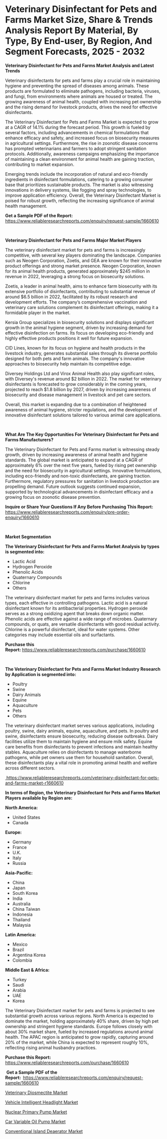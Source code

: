 <p><h1>Veterinary Disinfectant for Pets and Farms Market Size, Share & Trends Analysis Report By Material, By Type, By End-user, By Region, And Segment Forecasts, 2025 - 2032</h1></p><p><strong>Veterinary Disinfectant for Pets and Farms Market Analysis and Latest Trends</strong></p>
<p><p>Veterinary disinfectants for pets and farms play a crucial role in maintaining hygiene and preventing the spread of diseases among animals. These products are formulated to eliminate pathogens, including bacteria, viruses, and fungi, from environments where animals are housed or treated. The growing awareness of animal health, coupled with increasing pet ownership and the rising demand for livestock products, drives the need for effective disinfectants.</p><p>The Veterinary Disinfectant for Pets and Farms Market is expected to grow at a CAGR of 14.1% during the forecast period. This growth is fueled by several factors, including advancements in chemical formulations that enhance efficacy and safety, and increased focus on biosecurity measures in agricultural settings. Furthermore, the rise in zoonotic disease concerns has prompted veterinarians and farmers to adopt stringent sanitation protocols. Additionally, awareness campaigns emphasizing the importance of maintaining a clean environment for animal health are gaining traction, contributing to market expansion.</p><p>Emerging trends include the incorporation of natural and eco-friendly ingredients in disinfectant formulations, catering to a growing consumer base that prioritizes sustainable products. The market is also witnessing innovations in delivery systems, like fogging and spray technologies, to improve application efficiency. Overall, the Veterinary Disinfectant Market is poised for robust growth, reflecting the increasing significance of animal health management.</p></p>
<p><strong>Get a Sample PDF of the Report:&nbsp;</strong> <a href="https://www.reliableresearchreports.com/enquiry/request-sample/1660610?utm_campaign=8&utm_medium=2&utm_source=Github&utm_content=ia&utm_term=17012025&utm_id=veterinary-disinfectant-for-pets-and-farms">https://www.reliableresearchreports.com/enquiry/request-sample/1660610</a></p>
<p>&nbsp;</p>
<p><strong>Veterinary Disinfectant for Pets and Farms Major Market Players</strong></p>
<p><p>The veterinary disinfectant market for pets and farms is increasingly competitive, with several key players dominating the landscape. Companies such as Neogen Corporation, Zoetis, and GEA are known for their innovative product offerings and strong market presence. Neogen Corporation, known for its animal health products, generated approximately $245 million in revenue in 2022, leveraging a strong focus on biosecurity solutions.</p><p>Zoetis, a leader in animal health, aims to enhance farm biosecurity with its extensive portfolio of disinfectants, contributing to substantial revenue of around $6.5 billion in 2022, facilitated by its robust research and development efforts. The company’s comprehensive vaccination and veterinary care solutions complement its disinfectant offerings, making it a formidable player in the market.</p><p>Kersia Group specializes in biosecurity solutions and displays significant growth in the animal hygiene segment, driven by increasing demand for effective disinfection on farms. Its focus on developing eco-friendly and highly effective products positions it well for future expansion.</p><p>CID Lines, known for its focus on hygiene and health products in the livestock industry, generates substantial sales through its diverse portfolio designed for both pets and farm animals. The company's innovative approaches to biosecurity help maintain its competitive edge.</p><p>Diversey Holdings Ltd and Virox Animal Health also play significant roles, with Diversey's revenue around $2 billion in 2022. The market for veterinary disinfectants is forecasted to grow considerably in the coming years, projected to reach $1.8 billion by 2027, driven by increasing awareness of biosecurity and disease management in livestock and pet care sectors.</p><p>Overall, this market is expanding due to a combination of heightened awareness of animal hygiene, stricter regulations, and the development of innovative disinfectant solutions tailored to various animal care applications.</p></p>
<p>&nbsp;</p>
<p><strong>What Are The Key Opportunities For Veterinary Disinfectant for Pets and Farms Manufacturers?</strong></p>
<p><p>The Veterinary Disinfectant for Pets and Farms market is witnessing steady growth, driven by increasing awareness of animal health and hygiene standards. The global market is anticipated to expand at a CAGR of approximately 6% over the next five years, fueled by rising pet ownership and the need for biosecurity in agricultural settings. Innovative formulations, including eco-friendly and non-toxic disinfectants, are gaining traction. Furthermore, regulatory pressures for sanitation in livestock production are propelling demand. Future outlook suggests continued expansion, supported by technological advancements in disinfectant efficacy and a growing focus on zoonotic disease prevention.</p></p>
<p><strong>Inquire or Share Your Questions If Any Before Purchasing This Report:</strong> <a href="https://www.reliableresearchreports.com/enquiry/pre-order-enquiry/1660610?utm_campaign=8&utm_medium=2&utm_source=Github&utm_content=ia&utm_term=17012025&utm_id=veterinary-disinfectant-for-pets-and-farms">https://www.reliableresearchreports.com/enquiry/pre-order-enquiry/1660610</a></p>
<p>&nbsp;</p>
<p><strong>Market Segmentation</strong></p>
<p><strong>The Veterinary Disinfectant for Pets and Farms Market Analysis by types is segmented into:</strong></p>
<p><ul><li>Lactic Acid</li><li>Hydrogen Peroxide</li><li>Phenolic Acids</li><li>Quaternary Compounds</li><li>Chlorine</li><li>Others</li></ul></p>
<p><p>The veterinary disinfectant market for pets and farms includes various types, each effective in controlling pathogens. Lactic acid is a natural disinfectant known for its antibacterial properties. Hydrogen peroxide serves as a strong oxidizing agent that breaks down organic matter. Phenolic acids are effective against a wide range of microbes. Quaternary compounds, or quats, are versatile disinfectants with good residual activity. Chlorine is a powerful disinfectant, ideal for water systems. Other categories may include essential oils and surfactants.</p></p>
<p><strong>Purchase this Report:&nbsp;</strong><a href="https://www.reliableresearchreports.com/purchase/1660610?utm_campaign=8&utm_medium=2&utm_source=Github&utm_content=ia&utm_term=17012025&utm_id=veterinary-disinfectant-for-pets-and-farms">https://www.reliableresearchreports.com/purchase/1660610</a></p>
<p>&nbsp;</p>
<p><strong>The Veterinary Disinfectant for Pets and Farms Market Industry Research by Application is segmented into:</strong></p>
<p><ul><li>Poultry</li><li>Swine</li><li>Dairy Animals</li><li>Equine</li><li>Aquaculture</li><li>Pets</li><li>Others</li></ul></p>
<p><p>The veterinary disinfectant market serves various applications, including poultry, swine, dairy animals, equine, aquaculture, and pets. In poultry and swine, disinfectants ensure biosecurity, reducing disease outbreaks. Dairy facilities utilize them to maintain hygiene and ensure milk safety. Equine care benefits from disinfectants to prevent infections and maintain healthy stables. Aquaculture relies on disinfectants to manage waterborne pathogens, while pet owners use them for household sanitation. Overall, these disinfectants play a vital role in promoting animal health and welfare across different sectors.</p></p>
<p><a href="https://www.reliableresearchreports.com/veterinary-disinfectant-for-pets-and-farms-market-r1660610?utm_campaign=8&utm_medium=2&utm_source=Github&utm_content=ia&utm_term=17012025&utm_id=veterinary-disinfectant-for-pets-and-farms">&nbsp;https://www.reliableresearchreports.com/veterinary-disinfectant-for-pets-and-farms-market-r1660610</a></p>
<p><strong>In terms of Region, the Veterinary Disinfectant for Pets and Farms Market Players available by Region are:</strong></p>
<p>
    <p> <strong> North America: </strong>
        <ul>
            <li>United States</li>
            <li>Canada</li>
        </ul>
        </p> 
    <p> <strong> Europe: </strong>
        <ul>
            <li>Germany</li>
            <li>France</li>
            <li>U.K.</li>
            <li>Italy</li>
            <li>Russia</li>
        </ul>
        </p> 
    <p> <strong> Asia-Pacific: </strong>
        <ul>
            <li>China</li>
            <li>Japan</li>
            <li>South Korea</li>
            <li>India</li>
            <li>Australia</li>
            <li>China Taiwan</li>
            <li>Indonesia</li>
            <li>Thailand</li>
            <li>Malaysia</li>
        </ul>
        </p> 
    <p> <strong> Latin America: </strong>
        <ul>
            <li>Mexico</li>
            <li>Brazil</li>
            <li>Argentina Korea</li>
            <li>Colombia</li>
        </ul>
        </p> 
    <p> <strong> Middle East & Africa: </strong>
        <ul>
            <li>Turkey</li>
            <li>Saudi</li>
            <li>Arabia</li>
            <li>UAE</li>
            <li>Korea</li>
        </ul>
    </p>
    </p>
<p><p>The Veterinary Disinfectant market for pets and farms is projected to see substantial growth across various regions. North America is expected to dominate the market, holding approximately 40% share, driven by high pet ownership and stringent hygiene standards. Europe follows closely with about 30% market share, fueled by increased regulations around animal health. The APAC region is anticipated to grow rapidly, capturing around 20% of the market, while China is expected to represent roughly 10%, reflecting rising animal husbandry practices.</p></p>
<p><strong>Purchase this Report: </strong><a href="https://www.reliableresearchreports.com/purchase/1660610?utm_campaign=8&utm_medium=2&utm_source=Github&utm_content=ia&utm_term=17012025&utm_id=veterinary-disinfectant-for-pets-and-farms">https://www.reliableresearchreports.com/purchase/1660610</a></p>
<p>&nbsp;<strong>Get a Sample PDF of the Report:&nbsp;&nbsp;</strong><a href="https://www.reliableresearchreports.com/enquiry/request-sample/1660610?utm_campaign=8&utm_medium=2&utm_source=Github&utm_content=ia&utm_term=17012025&utm_id=veterinary-disinfectant-for-pets-and-farms">https://www.reliableresearchreports.com/enquiry/request-sample/1660610</a></p>
<p><strong></strong></p>
<p><p><a href="https://github.com/wileonie19657/Market-Research-Report-List-1/blob/main/veterinary-diosmectite-market.md?utm_campaign=8&utm_medium=2&utm_source=Github&utm_content=ia&utm_term=17012025&utm_id=veterinary-disinfectant-for-pets-and-farms">Veterinary Diosmectite Market</a></p><p><a href="https://github.com/bornergabrielle89/Market-Research-Report-List-1/blob/main/vehicle-intelligent-headlight-market.md?utm_campaign=8&utm_medium=2&utm_source=Github&utm_content=ia&utm_term=17012025&utm_id=veterinary-disinfectant-for-pets-and-farms">Vehicle Intelligent Headlight Market</a></p><p><a href="https://github.com/mcfred89/Market-Research-Report-List-1/blob/main/nuclear-primary-pump-market.md?utm_campaign=8&utm_medium=2&utm_source=Github&utm_content=ia&utm_term=17012025&utm_id=veterinary-disinfectant-for-pets-and-farms">Nuclear Primary Pump Market</a></p><p><a href="https://github.com/toldenargelia86/Market-Research-Report-List-1/blob/main/car-variable-oil-pump-market.md?utm_campaign=8&utm_medium=2&utm_source=Github&utm_content=ia&utm_term=17012025&utm_id=veterinary-disinfectant-for-pets-and-farms">Car Variable Oil Pump Market</a></p><p><a href="https://github.com/comasnickie/Market-Research-Report-List-1/blob/main/conventional-island-deaerator-market.md?utm_campaign=8&utm_medium=2&utm_source=Github&utm_content=ia&utm_term=17012025&utm_id=veterinary-disinfectant-for-pets-and-farms">Conventional Island Deaerator Market</a></p></p>
